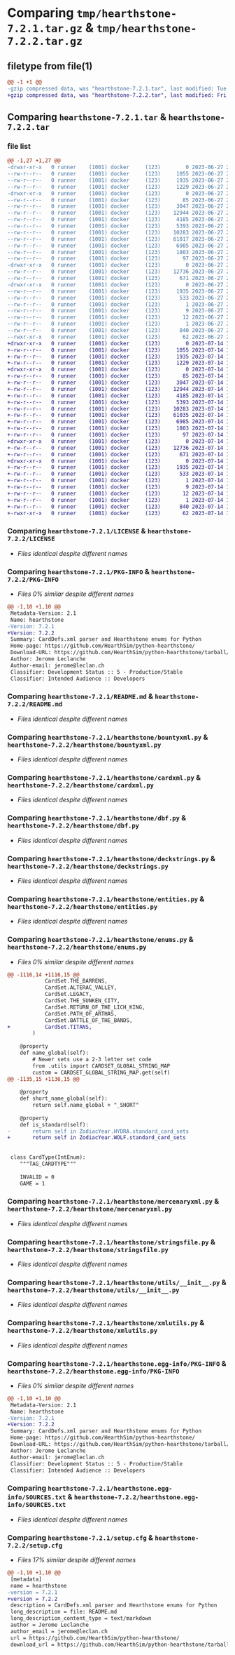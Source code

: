 # Comparing `tmp/hearthstone-7.2.1.tar.gz` & `tmp/hearthstone-7.2.2.tar.gz`

## filetype from file(1)

```diff
@@ -1 +1 @@
-gzip compressed data, was "hearthstone-7.2.1.tar", last modified: Tue Jun 27 21:43:20 2023, max compression
+gzip compressed data, was "hearthstone-7.2.2.tar", last modified: Fri Jul 14 10:43:39 2023, max compression
```

## Comparing `hearthstone-7.2.1.tar` & `hearthstone-7.2.2.tar`

### file list

```diff
@@ -1,27 +1,27 @@
-drwxr-xr-x   0 runner    (1001) docker     (123)        0 2023-06-27 21:43:20.021071 hearthstone-7.2.1/
--rw-r--r--   0 runner    (1001) docker     (123)     1055 2023-06-27 21:43:13.000000 hearthstone-7.2.1/LICENSE
--rw-r--r--   0 runner    (1001) docker     (123)     1935 2023-06-27 21:43:20.021071 hearthstone-7.2.1/PKG-INFO
--rw-r--r--   0 runner    (1001) docker     (123)     1229 2023-06-27 21:43:13.000000 hearthstone-7.2.1/README.md
-drwxr-xr-x   0 runner    (1001) docker     (123)        0 2023-06-27 21:43:20.017071 hearthstone-7.2.1/hearthstone/
--rw-r--r--   0 runner    (1001) docker     (123)       85 2023-06-27 21:43:13.000000 hearthstone-7.2.1/hearthstone/__init__.py
--rw-r--r--   0 runner    (1001) docker     (123)     3047 2023-06-27 21:43:13.000000 hearthstone-7.2.1/hearthstone/bountyxml.py
--rw-r--r--   0 runner    (1001) docker     (123)    12944 2023-06-27 21:43:13.000000 hearthstone-7.2.1/hearthstone/cardxml.py
--rw-r--r--   0 runner    (1001) docker     (123)     4185 2023-06-27 21:43:13.000000 hearthstone-7.2.1/hearthstone/dbf.py
--rw-r--r--   0 runner    (1001) docker     (123)     5393 2023-06-27 21:43:13.000000 hearthstone-7.2.1/hearthstone/deckstrings.py
--rw-r--r--   0 runner    (1001) docker     (123)    10283 2023-06-27 21:43:13.000000 hearthstone-7.2.1/hearthstone/entities.py
--rw-r--r--   0 runner    (1001) docker     (123)    61017 2023-06-27 21:43:13.000000 hearthstone-7.2.1/hearthstone/enums.py
--rw-r--r--   0 runner    (1001) docker     (123)     6985 2023-06-27 21:43:13.000000 hearthstone-7.2.1/hearthstone/mercenaryxml.py
--rw-r--r--   0 runner    (1001) docker     (123)     1803 2023-06-27 21:43:13.000000 hearthstone-7.2.1/hearthstone/stringsfile.py
--rw-r--r--   0 runner    (1001) docker     (123)       97 2023-06-27 21:43:13.000000 hearthstone-7.2.1/hearthstone/types.py
-drwxr-xr-x   0 runner    (1001) docker     (123)        0 2023-06-27 21:43:20.021071 hearthstone-7.2.1/hearthstone/utils/
--rw-r--r--   0 runner    (1001) docker     (123)    12736 2023-06-27 21:43:13.000000 hearthstone-7.2.1/hearthstone/utils/__init__.py
--rw-r--r--   0 runner    (1001) docker     (123)      671 2023-06-27 21:43:13.000000 hearthstone-7.2.1/hearthstone/xmlutils.py
-drwxr-xr-x   0 runner    (1001) docker     (123)        0 2023-06-27 21:43:20.021071 hearthstone-7.2.1/hearthstone.egg-info/
--rw-r--r--   0 runner    (1001) docker     (123)     1935 2023-06-27 21:43:19.000000 hearthstone-7.2.1/hearthstone.egg-info/PKG-INFO
--rw-r--r--   0 runner    (1001) docker     (123)      533 2023-06-27 21:43:20.000000 hearthstone-7.2.1/hearthstone.egg-info/SOURCES.txt
--rw-r--r--   0 runner    (1001) docker     (123)        1 2023-06-27 21:43:19.000000 hearthstone-7.2.1/hearthstone.egg-info/dependency_links.txt
--rw-r--r--   0 runner    (1001) docker     (123)        9 2023-06-27 21:43:19.000000 hearthstone-7.2.1/hearthstone.egg-info/requires.txt
--rw-r--r--   0 runner    (1001) docker     (123)       12 2023-06-27 21:43:19.000000 hearthstone-7.2.1/hearthstone.egg-info/top_level.txt
--rw-r--r--   0 runner    (1001) docker     (123)        1 2023-06-27 21:43:19.000000 hearthstone-7.2.1/hearthstone.egg-info/zip-safe
--rw-r--r--   0 runner    (1001) docker     (123)      840 2023-06-27 21:43:20.021071 hearthstone-7.2.1/setup.cfg
--rwxr-xr-x   0 runner    (1001) docker     (123)       62 2023-06-27 21:43:13.000000 hearthstone-7.2.1/setup.py
+drwxr-xr-x   0 runner    (1001) docker     (123)        0 2023-07-14 10:43:39.641086 hearthstone-7.2.2/
+-rw-r--r--   0 runner    (1001) docker     (123)     1055 2023-07-14 10:43:34.000000 hearthstone-7.2.2/LICENSE
+-rw-r--r--   0 runner    (1001) docker     (123)     1935 2023-07-14 10:43:39.641086 hearthstone-7.2.2/PKG-INFO
+-rw-r--r--   0 runner    (1001) docker     (123)     1229 2023-07-14 10:43:34.000000 hearthstone-7.2.2/README.md
+drwxr-xr-x   0 runner    (1001) docker     (123)        0 2023-07-14 10:43:39.637086 hearthstone-7.2.2/hearthstone/
+-rw-r--r--   0 runner    (1001) docker     (123)       85 2023-07-14 10:43:34.000000 hearthstone-7.2.2/hearthstone/__init__.py
+-rw-r--r--   0 runner    (1001) docker     (123)     3047 2023-07-14 10:43:34.000000 hearthstone-7.2.2/hearthstone/bountyxml.py
+-rw-r--r--   0 runner    (1001) docker     (123)    12944 2023-07-14 10:43:34.000000 hearthstone-7.2.2/hearthstone/cardxml.py
+-rw-r--r--   0 runner    (1001) docker     (123)     4185 2023-07-14 10:43:34.000000 hearthstone-7.2.2/hearthstone/dbf.py
+-rw-r--r--   0 runner    (1001) docker     (123)     5393 2023-07-14 10:43:34.000000 hearthstone-7.2.2/hearthstone/deckstrings.py
+-rw-r--r--   0 runner    (1001) docker     (123)    10283 2023-07-14 10:43:34.000000 hearthstone-7.2.2/hearthstone/entities.py
+-rw-r--r--   0 runner    (1001) docker     (123)    61035 2023-07-14 10:43:34.000000 hearthstone-7.2.2/hearthstone/enums.py
+-rw-r--r--   0 runner    (1001) docker     (123)     6985 2023-07-14 10:43:34.000000 hearthstone-7.2.2/hearthstone/mercenaryxml.py
+-rw-r--r--   0 runner    (1001) docker     (123)     1803 2023-07-14 10:43:34.000000 hearthstone-7.2.2/hearthstone/stringsfile.py
+-rw-r--r--   0 runner    (1001) docker     (123)       97 2023-07-14 10:43:34.000000 hearthstone-7.2.2/hearthstone/types.py
+drwxr-xr-x   0 runner    (1001) docker     (123)        0 2023-07-14 10:43:39.641086 hearthstone-7.2.2/hearthstone/utils/
+-rw-r--r--   0 runner    (1001) docker     (123)    12736 2023-07-14 10:43:34.000000 hearthstone-7.2.2/hearthstone/utils/__init__.py
+-rw-r--r--   0 runner    (1001) docker     (123)      671 2023-07-14 10:43:34.000000 hearthstone-7.2.2/hearthstone/xmlutils.py
+drwxr-xr-x   0 runner    (1001) docker     (123)        0 2023-07-14 10:43:39.637086 hearthstone-7.2.2/hearthstone.egg-info/
+-rw-r--r--   0 runner    (1001) docker     (123)     1935 2023-07-14 10:43:39.000000 hearthstone-7.2.2/hearthstone.egg-info/PKG-INFO
+-rw-r--r--   0 runner    (1001) docker     (123)      533 2023-07-14 10:43:39.000000 hearthstone-7.2.2/hearthstone.egg-info/SOURCES.txt
+-rw-r--r--   0 runner    (1001) docker     (123)        1 2023-07-14 10:43:39.000000 hearthstone-7.2.2/hearthstone.egg-info/dependency_links.txt
+-rw-r--r--   0 runner    (1001) docker     (123)        9 2023-07-14 10:43:39.000000 hearthstone-7.2.2/hearthstone.egg-info/requires.txt
+-rw-r--r--   0 runner    (1001) docker     (123)       12 2023-07-14 10:43:39.000000 hearthstone-7.2.2/hearthstone.egg-info/top_level.txt
+-rw-r--r--   0 runner    (1001) docker     (123)        1 2023-07-14 10:43:39.000000 hearthstone-7.2.2/hearthstone.egg-info/zip-safe
+-rw-r--r--   0 runner    (1001) docker     (123)      840 2023-07-14 10:43:39.641086 hearthstone-7.2.2/setup.cfg
+-rwxr-xr-x   0 runner    (1001) docker     (123)       62 2023-07-14 10:43:34.000000 hearthstone-7.2.2/setup.py
```

### Comparing `hearthstone-7.2.1/LICENSE` & `hearthstone-7.2.2/LICENSE`

 * *Files identical despite different names*

### Comparing `hearthstone-7.2.1/PKG-INFO` & `hearthstone-7.2.2/PKG-INFO`

 * *Files 0% similar despite different names*

```diff
@@ -1,10 +1,10 @@
 Metadata-Version: 2.1
 Name: hearthstone
-Version: 7.2.1
+Version: 7.2.2
 Summary: CardDefs.xml parser and Hearthstone enums for Python
 Home-page: https://github.com/HearthSim/python-hearthstone/
 Download-URL: https://github.com/HearthSim/python-hearthstone/tarball/master
 Author: Jerome Leclanche
 Author-email: jerome@leclan.ch
 Classifier: Development Status :: 5 - Production/Stable
 Classifier: Intended Audience :: Developers
```

### Comparing `hearthstone-7.2.1/README.md` & `hearthstone-7.2.2/README.md`

 * *Files identical despite different names*

### Comparing `hearthstone-7.2.1/hearthstone/bountyxml.py` & `hearthstone-7.2.2/hearthstone/bountyxml.py`

 * *Files identical despite different names*

### Comparing `hearthstone-7.2.1/hearthstone/cardxml.py` & `hearthstone-7.2.2/hearthstone/cardxml.py`

 * *Files identical despite different names*

### Comparing `hearthstone-7.2.1/hearthstone/dbf.py` & `hearthstone-7.2.2/hearthstone/dbf.py`

 * *Files identical despite different names*

### Comparing `hearthstone-7.2.1/hearthstone/deckstrings.py` & `hearthstone-7.2.2/hearthstone/deckstrings.py`

 * *Files identical despite different names*

### Comparing `hearthstone-7.2.1/hearthstone/entities.py` & `hearthstone-7.2.2/hearthstone/entities.py`

 * *Files identical despite different names*

### Comparing `hearthstone-7.2.1/hearthstone/enums.py` & `hearthstone-7.2.2/hearthstone/enums.py`

 * *Files 0% similar despite different names*

```diff
@@ -1116,14 +1116,15 @@
 			CardSet.THE_BARRENS,
 			CardSet.ALTERAC_VALLEY,
 			CardSet.LEGACY,
 			CardSet.THE_SUNKEN_CITY,
 			CardSet.RETURN_OF_THE_LICH_KING,
 			CardSet.PATH_OF_ARTHAS,
 			CardSet.BATTLE_OF_THE_BANDS,
+			CardSet.TITANS,
 		)
 
 	@property
 	def name_global(self):
 		# Newer sets use a 2-3 letter set code
 		from .utils import CARDSET_GLOBAL_STRING_MAP
 		custom = CARDSET_GLOBAL_STRING_MAP.get(self)
@@ -1135,15 +1136,15 @@
 
 	@property
 	def short_name_global(self):
 		return self.name_global + "_SHORT"
 
 	@property
 	def is_standard(self):
-		return self in ZodiacYear.HYDRA.standard_card_sets
+		return self in ZodiacYear.WOLF.standard_card_sets
 
 
 class CardType(IntEnum):
 	"""TAG_CARDTYPE"""
 
 	INVALID = 0
 	GAME = 1
```

### Comparing `hearthstone-7.2.1/hearthstone/mercenaryxml.py` & `hearthstone-7.2.2/hearthstone/mercenaryxml.py`

 * *Files identical despite different names*

### Comparing `hearthstone-7.2.1/hearthstone/stringsfile.py` & `hearthstone-7.2.2/hearthstone/stringsfile.py`

 * *Files identical despite different names*

### Comparing `hearthstone-7.2.1/hearthstone/utils/__init__.py` & `hearthstone-7.2.2/hearthstone/utils/__init__.py`

 * *Files identical despite different names*

### Comparing `hearthstone-7.2.1/hearthstone/xmlutils.py` & `hearthstone-7.2.2/hearthstone/xmlutils.py`

 * *Files identical despite different names*

### Comparing `hearthstone-7.2.1/hearthstone.egg-info/PKG-INFO` & `hearthstone-7.2.2/hearthstone.egg-info/PKG-INFO`

 * *Files 0% similar despite different names*

```diff
@@ -1,10 +1,10 @@
 Metadata-Version: 2.1
 Name: hearthstone
-Version: 7.2.1
+Version: 7.2.2
 Summary: CardDefs.xml parser and Hearthstone enums for Python
 Home-page: https://github.com/HearthSim/python-hearthstone/
 Download-URL: https://github.com/HearthSim/python-hearthstone/tarball/master
 Author: Jerome Leclanche
 Author-email: jerome@leclan.ch
 Classifier: Development Status :: 5 - Production/Stable
 Classifier: Intended Audience :: Developers
```

### Comparing `hearthstone-7.2.1/hearthstone.egg-info/SOURCES.txt` & `hearthstone-7.2.2/hearthstone.egg-info/SOURCES.txt`

 * *Files identical despite different names*

### Comparing `hearthstone-7.2.1/setup.cfg` & `hearthstone-7.2.2/setup.cfg`

 * *Files 17% similar despite different names*

```diff
@@ -1,10 +1,10 @@
 [metadata]
 name = hearthstone
-version = 7.2.1
+version = 7.2.2
 description = CardDefs.xml parser and Hearthstone enums for Python
 long_description = file: README.md
 long_description_content_type = text/markdown
 author = Jerome Leclanche
 author_email = jerome@leclan.ch
 url = https://github.com/HearthSim/python-hearthstone/
 download_url = https://github.com/HearthSim/python-hearthstone/tarball/master
```

